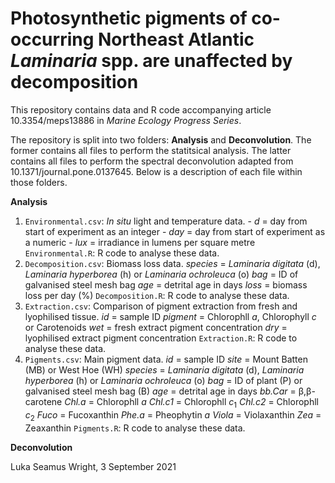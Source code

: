 # Photosynthetic pigments of co-occurring Northeast Atlantic *Laminaria* spp. are unaffected by decomposition
This repository contains data and R code accompanying article 10.3354/meps13886 in *Marine Ecology Progress Series*.

The repository is split into two folders: **Analysis** and **Deconvolution**. The former contains all files to perform the statitsical analysis. The latter contains all files to perform the spectral deconvolution adapted from 10.1371/journal.pone.0137645. Below is a description of each file within those folders.

**Analysis**
1. `Environmental.csv`: *In situ* light and temperature data.
                        - *d* = day from start of experiment as an integer
                        - *day* = day from start of experiment as a numeric
                        - *lux* = irradiance in lumens per square metre
   `Environmental.R`: R code to analyse these data.
2. `Decomposition.csv`: Biomass loss data.
                        *species* = *Laminaria digitata* (d), *Laminaria hyperborea* (h) or *Laminaria ochroleuca* (o)
                        *bag* = ID of galvanised steel mesh bag
                        *age* = detrital age in days
                        *loss* = biomass loss per day (%)
   `Decomposition.R`: R code to analyse these data.
3. `Extraction.csv`: Comparison of pigment extraction from fresh and lyophilised tissue.
                     *id* = sample ID
                     *pigment* = Chlorophll *a*, Chlorophyll *c* or Carotenoids
                     *wet* = fresh extract pigment concentration
                     *dry* = lyophilised extract pigment concentration
   `Extraction.R`: R code to analyse these data.
4. `Pigments.csv`: Main pigment data.
                     *id* = sample ID
                     *site* = Mount Batten (MB) or West Hoe (WH)
                     *species* = *Laminaria digitata* (d), *Laminaria hyperborea* (h) or *Laminaria ochroleuca* (o)
                     *bag* = ID of plant (P) or galvanised steel mesh bag (B)
                     *age* = detrital age in days
                     *bb.Car* = β,β-carotene
                     *Chl.a* = Chlorophll *a*
                     *Chl.c1* = Chlorophll *c*<sub>1</sub>
                     *Chl.c2* = Chlorophll *c*<sub>2</sub>
                     *Fuco* = Fucoxanthin
                     *Phe.a* = Pheophytin *a*
                     *Viola* = Violaxanthin
                     *Zea* = Zeaxanthin
   `Pigments.R`: R code to analyse these data.

**Deconvolution**

Luka Seamus Wright, 3 September 2021
